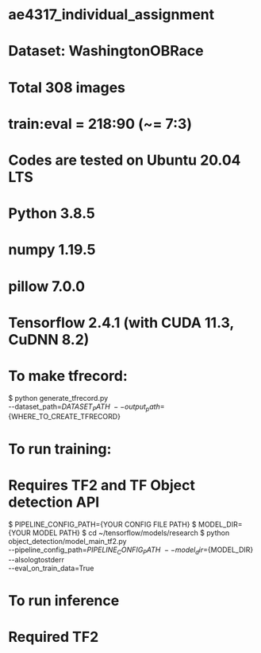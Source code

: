 # ae4317_individual_assignment

# Dataset: WashingtonOBRace
# Total 308 images
# train:eval = 218:90 (~= 7:3)


# Codes are tested on Ubuntu 20.04 LTS
# Python 3.8.5
# numpy 1.19.5
# pillow 7.0.0
# Tensorflow 2.4.1 (with CUDA 11.3, CuDNN 8.2)


# To make tfrecord:
$ python generate_tfrecord.py \
    --dataset_path=${DATASET_PATH} \
    --output_path=${WHERE_TO_CREATE_TFRECORD}


# To run training:
# Requires TF2 and TF Object detection API
$ PIPELINE_CONFIG_PATH={YOUR CONFIG FILE PATH}
$ MODEL_DIR={YOUR MODEL PATH}
$ cd ~/tensorflow/models/research 
$ python object_detection/model_main_tf2.py \
    --pipeline_config_path=${PIPELINE_CONFIG_PATH} \
    --model_dir=${MODEL_DIR} \
    --alsologtostderr \
    --eval_on_train_data=True


# To run inference
# Required TF2